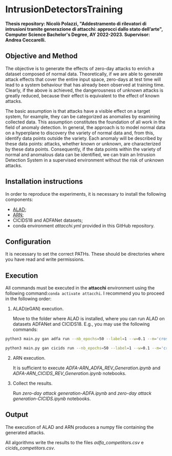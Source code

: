 # IntrusionDetectorsTraining

**Thesis repository: Nicolò Polazzi, "Addestramento di rilevatori di intrusioni tramite generazione di attacchi: approcci dallo stato dell’arte",  Computer Science Bachelor's Degree, AY 2022-2023. Supervisor: Andrea Ceccarelli.**

## Objective and Method

The objective is to generate the effects of zero-day attacks to enrich a dataset composed of normal data. Theoretically, if we are able to generate attack effects that cover the entire input space, zero-days at test time will lead to a system behaviour that has already been observed at training time. Clearly, if the above is achieved, the dangerousness of unknown attacks is greatly reduced, because their effect is equivalent to the effect of known attacks.

The basic assumption is that attacks have a visible effect on a target system, for example, they can be categorized as anomalies by examining collected data. This assumption constitutes the foundation of all work in the field of anomaly detection.
In general, the approach is to model normal data on a hyperplane to discovery the variety of normal data and, from this, identify data points outside the variety. Each anomaly will be described by these data points: attacks, whether known or unknown, are characterized by these data points. Consequently, if the data points within the variety of normal and anomalous data can be identified, we can train an Intrusion Detection System in a supervised environment without the risk of unknown attacks.

## Installation instructions

In order to reproduce the experiments, it is necessary to install the following components:

- [ALAD](https://github.com/houssamzenati/Adversarially-Learned-Anomaly-Detection);
- [ARN](https://github.com/arnwg/arn);
- CICIDS18 and ADFANet datasets;
- conda environment _attacchi.yml_ provided in this GitHub repository.

## Configuration

It is necessary to set the correct PATHs. These should be directories where you have read and write permissions.

## Execution

All commands must be executed in the **attacchi** environment using the following command:`conda activate attacchi`.
I recommend you to proceed in the following order:

1. ALAD(eGAN) execution.
   
   Move to the folder where ALAD is installed, where you can run ALAD on datasets ADFANet and CICIDS18. E.g., you may use the following commands:

```bash
python3 main.py gan adfa run --nb_epochs=50 --label=1 --w=0.1 --m='cross-e' --d=2 --rd=42
```
```bash
python3 main.py gan cicids run --nb_epochs=50 --label=1 --w=0.1 --m='cross-e' --d=2 --rd=42
```

2. ARN execution.
   
   It is sufficient to execute *ADFA-ARN_ADFA_REV_Generation.ipynb* and *ADFA-ARN_CICIDS_REV_Generation.ipynb* notebooks.


4. Collect the results.
   
   Run  *zero-day attack generation-ADFA.ipynb* and *zero-day attack generation-CICIDS.ipynb* notebooks.

## Output

The execution of ALAD and ARN produces a numpy file containing the generated attacks.

All algorithms write the results to the files *adfa_competitors.csv* e *cicids_competitors.csv*.
